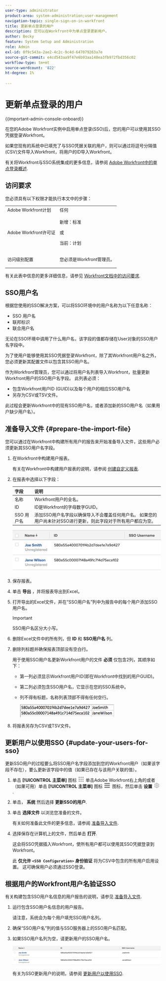 ```yaml
---
user-type: administrator
product-area: system-administration;user-management
navigation-topic: single-sign-on-in-workfront
title: 更新单点登录的用户
description: 您可以在Workfront中为单点登录更新用户。
author: Becky
feature: System Setup and Administration
role: Admin
exl-id: 0f9c543a-2ae2-4c2c-9c4d-647079263a7e
source-git-commit: e4cd543aa9f47e6b93aa148ea3fb972fbd356c02
workflow-type: tm+mt
source-wordcount: '822'
ht-degree: 1%

---
```


# 更新单点登录的用户

<!-- Audited: 1/2024 -->

{{important-admin-console-onboard}}

在您的Adobe Workfront实例中启用单点登录(SSO)后，您的用户可以使用其SSO凭据登录Workfront。

如果您现有的系统中已填充了与SSO凭据关联的用户，则可以通过将逗号分隔值(CSV)文件导入Workfront，将用户的ID导入Workfront。

有关将Workfront与SSO系统集成的更多信息，请参阅 [Adobe Workfront中的单点登录概述](../../../administration-and-setup/add-users/single-sign-on/sso-in-workfront.md).


## 访问要求

您必须具有以下权限才能执行本文中的步骤：

<table style="table-layout:auto"> 
 <col> 
 <col> 
 <tbody> 
  <tr> 
   <td role="rowheader">Adobe Workfront计划</td> 
   <td>任何</td> 
  </tr> 
  <tr> 
   <td role="rowheader">Adobe Workfront许可证</td> 
   <td><p>新增：标准</p><p>或</p><p>当前：计划</p></td> 
  </tr> 
  <tr> 
   <td role="rowheader">访问级别配置</td> 
   <td> <p>您必须是Workfront管理员。</p>  </td> 
  </tr> 
 </tbody> 
</table>

有关此表中信息的更多详细信息，请参见 [Workfront文档中的访问要求](/help/quicksilver/administration-and-setup/add-users/access-levels-and-object-permissions/access-level-requirements-in-documentation.md).

## SSO用户名

根据您使用的SSO解决方案，可以将SSO环境中的用户名称为以下任意名称：

* SSO 用户名
* 联邦标识
* 联合用户名

无论在SSO环境中调用了什么用户名，该字段的值都存储在User对象的SSO用户名字段中。

为了使用户能够使用其SSO凭据登录Workfront，除了其Workfront用户名之外，您必须更新其配置文件以包含其SSO用户名。

作为Workfront管理员，您可以通过将用户名列表导入Workfront，批量更新Workfront用户的SSO用户名字段。 此列表必须：

* 包含Workfront用户ID (GUID)以及每个用户的相应SSO用户名
* 另存为CSV或TSV文件。

此过程会更新Workfront中的现有SSO用户名，或者添加新的SSO用户名（如果用户缺少用户名）。

## 准备导入文件 {#prepare-the-import-file}

您可以通过在Workfront中构建所有用户的报告来开始准备导入文件，这些用户必须更新其SSO用户名字段。

1. 在Workfront中构建用户报表。

   有关在Workfront中构建用户报表的说明，请参阅 [创建自定义报表](../../../reports-and-dashboards/reports/creating-and-managing-reports/create-custom-report.md).

1. 在报表中选择以下字段：

   | 字段 | 说明 |
   |---|---|
   | 名称 | Workfront用户的全名。 |
   | ID | ID是Workfront的字母数字GUID。 |
   | SSO 用户名 | 添加SSO用户名字段以确保导入不会覆盖任何用户名。 如果您的用户尚未针对SSO进行更新，则此字段对于所有用户都应为空。 |

   ![](assets/users-with-sso-username-and-no-sso-access-only-field.png)

1. 保存报表。
1. 单击 **导出** ，并将报表导出到Excel。
1. 打开导出的Excel文件，并在“SSO用户名”列中为报告中的每个用户添加SSO用户名。

   >[!IMPORTANT]
   >
   >SSO用户名区分大小写。

1. 删除Excel文件中的所有列，但 **ID** 和 **SSO用户名** 列。

1. 删除列标题并确保报表顶部没有空白行。

   用于使用SSO用户名更新Workfront用户的文件 **必须** 仅包含2列，其顺序如下：

   * 第一列必须显示Workfront用户ID(即在Workfront中找到的用户GUID)。
   * 第二列必须包含SSO用户名，它显示在您的SSO系统中。
   * 列不得有标题，名称列表顶部不得有任何空行。

     ![](assets/update-users-for-sso-csv-file-for-import.png)

1. 将报表另存为CSV或TSV文件。

## 更新用户以使用SSO {#update-your-users-for-sso}

更新SSO用户的过程要么将SSO用户名字段添加到您的Workfront用户（如果该字段不存在），要么更新该字段中的值（如果已存在与该用户关联的值）。

1. 单击 **[!UICONTROL 主菜单]** 图标 ![主菜单](/help/_includes/assets/main-menu-icon.png) 单击Adobe Workfront右上角的或者（如果可用）单击 **[!UICONTROL 主菜单]** 图标 ![主菜单](/help/_includes/assets/main-menu-icon-left-nav.png) 图标，然后单击 **设置** ![](assets/gear-icon-settings.png).

1. 单击， **系统** 然后选择 **更新SSO的用户**.

1. 单击 **选择文件** 以浏览您准备的文件。

   有关如何准备此文件的更多信息，请参阅 [准备导入文件](#prepare-the-import-file).

1. 选择保存在计算机上的文件，然后单击 **打开**.

   这会将SSO凭据插入Workfront，使所有用户都可以使用其SSO凭据登录到Workfront。

   此 **仅允许 `<SSO Configuration>` 身份验证** 将为CSV中包含的所有用户启用设置。 这可确保用户必须通过SSO登录。

## 根据用户的Workfront用户名验证SSO

有关构建包含SSO用户名信息的用户报告的说明，请参见 [准备导入文件](#prepare-the-import-file).

1. 运行包含SSO用户名信息的用户报告。

   请注意，系统会为每个用户填充SSO用户名列。

1. 确保“SSO用户名”列的值与SSO服务器上的SSO用户名匹配。
1. 如果SSO用户名列为空，请更新用户的SSO用户名。

   ![](assets/users-with-sso-field-updated.png)

   有关为SSO更新用户的说明，请参阅 [更新用户以使用SSO](#update-your-users-for-sso).
